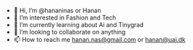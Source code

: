 - 👋 Hi, I’m @hananinas or Hanan
- 👀 I’m interested in Fashion and Tech
- 🌱 I’m currently learning about Ai and Tinygrad
- 💞️ I’m looking to collaborate on anything 
- 📫 How to reach me hanan.nas@gmail.com or hanan@uai.dk

<!---
hananinas/hananinas is a ✨ special ✨ repository because its `README.md` (this file) appears on your GitHub profile.
You can click the Preview link to take a look at your changes.
--->
